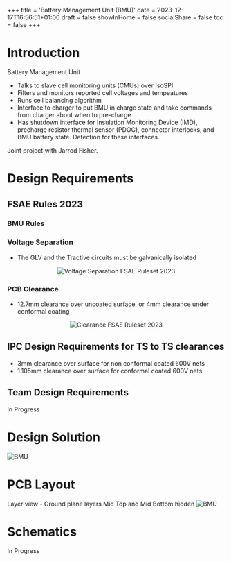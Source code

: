 +++
title = 'Battery Management Unit (BMU)'
date = 2023-12-17T16:56:51+01:00
draft = false
showInHome = false
socialShare = false
toc = false
+++


# Introduction

Battery Management Unit
- Talks to slave cell monitoring units (CMUs) over IsoSPI
- Filters and monitors reported cell voltages and tempeatures
- Runs cell balancing algorithm
- Interface to charger to put BMU in charge state and take commands from charger about when to pre-charge
- Has shutdown interface for Insulation Monitoring Device (IMD), precharge resistor thermal sensor (PDOC), connector interlocks, and BMU battery state. Detection for these interfaces. 


Joint project with Jarrod Fisher. 



# Design Requirements

## FSAE Rules 2023

### BMU Rules



### Voltage Separation
- The GLV and the Tractive circuits must be galvanically isolated 

<div style="text-align: center;">
<img src="/images/tsal/FSAERuleVoltageSeparation.png" alt="Voltage Separation FSAE Ruleset 2023" style="max-width: 800px;"/>
</div>

### PCB Clearance
- 12.7mm clearance over uncoated surface, or 4mm clearance under conformal coating
<div style="text-align: center;">
<img src="/images/tsal/GLVTSClearance.png" alt="Clearance FSAE Ruleset 2023" style="max-width: 800px;"/>
</div>



## IPC Design Requirements for TS to TS clearances
- 3mm clearance over surface for non conformal coated 600V nets
- 1.105mm clearance over surface for conformal coated 600V nets

## Team Design Requirements
In Progress


# Design Solution
![BMU](/images/bmu/BMU_Cropped.jpg "BMU")


# PCB Layout 
Layer view - Ground plane layers Mid Top and Mid Bottom hidden
![BMU](/images/bmu/BMULayerView.png "BMU")


# Schematics 
In Progress
